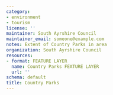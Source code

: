 ```yaml
---
category:
- environment
- tourism
license: ''
maintainer: South Ayrshire Council
maintainer_email: someone@example.com
notes: Extent of Country Parks in area
organization: South Ayrshire Council
resources:
- format: FEATURE LAYER
  name: Country Parks FEATURE LAYER
  url: ''
schema: default
title: Country Parks
---
```

